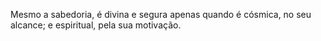 ﻿Mesmo a sabedoria, é divina e segura apenas quando é cósmica, no seu alcance; e espiritual, pela sua motivação.